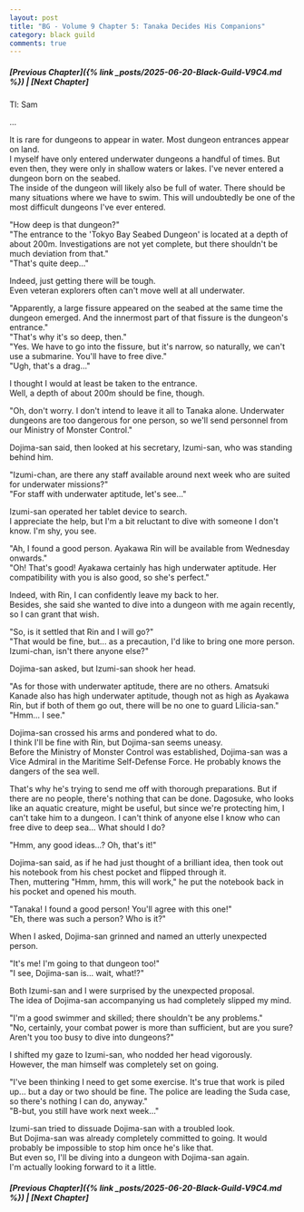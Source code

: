 ```yaml
---
layout: post
title: "BG - Volume 9 Chapter 5: Tanaka Decides His Companions"
category: black guild
comments: true
---
```


##### [Previous Chapter]({% link _posts/2025-06-20-Black-Guild-V9C4.md %})  \| [Next Chapter]




Tl: Sam


…


It is rare for dungeons to appear in water. Most dungeon entrances appear on land.        
I myself have only entered underwater dungeons a handful of times. But even then, they were only in shallow waters or lakes. I've never entered a dungeon born on the seabed.       
The inside of the dungeon will likely also be full of water. There should be many situations where we have to swim. This will undoubtedly be one of the most difficult dungeons I've ever entered. 

"How deep is that dungeon?"      
"The entrance to the 'Tokyo Bay Seabed Dungeon' is located at a depth of about 200m. Investigations are not yet complete, but there shouldn't be much deviation from that."      
"That's quite deep..."   
<!--more-->

Indeed, just getting there will be tough.      
Even veteran explorers often can't move well at all underwater.

"Apparently, a large fissure appeared on the seabed at the same time the dungeon emerged. And the innermost part of that fissure is the dungeon's entrance."         
"That's why it's so deep, then."        
"Yes. We have to go into the fissure, but it's narrow, so naturally, we can't use a submarine. You'll have to free dive."        
"Ugh, that's a drag..."

I thought I would at least be taken to the entrance.        
Well, a depth of about 200m should be fine, though.

"Oh, don't worry. I don't intend to leave it all to Tanaka alone. Underwater dungeons are too dangerous for one person, so we'll send personnel from our Ministry of Monster Control." 

Dojima-san said, then looked at his secretary, Izumi-san, who was standing behind him.

"Izumi-chan, are there any staff available around next week who are suited for underwater missions?"       
"For staff with underwater aptitude, let's see..."      

Izumi-san operated her tablet device to search.       
I appreciate the help, but I'm a bit reluctant to dive with someone I don't know. I'm shy, you see.

"Ah, I found a good person. Ayakawa Rin will be available from Wednesday onwards."        
"Oh! That's good! Ayakawa certainly has high underwater aptitude. Her compatibility with you is also good, so she's perfect."     

Indeed, with Rin, I can confidently leave my back to her.       
Besides, she said she wanted to dive into a dungeon with me again recently, so I can grant that wish.

"So, is it settled that Rin and I will go?"         
"That would be fine, but... as a precaution, I'd like to bring one more person. Izumi-chan, isn't there anyone else?"

Dojima-san asked, but Izumi-san shook her head.

"As for those with underwater aptitude, there are no others. Amatsuki Kanade also has high underwater aptitude, though not as high as Ayakawa Rin, but if both of them go out, there will be no one to guard Lilicia-san."          
"Hmm... I see."

Dojima-san crossed his arms and pondered what to do.       
I think I'll be fine with Rin, but Dojima-san seems uneasy.       
Before the Ministry of Monster Control was established, Dojima-san was a Vice Admiral in the Maritime Self-Defense Force. He probably knows the dangers of the sea well.       
<div data-nat="424166"></div>
That's why he's trying to send me off with thorough preparations.     
But if there are no people, there's nothing that can be done. Dagosuke, who looks like an aquatic creature, might be useful, but since we're protecting him, I can't take him to a dungeon.         
I can't think of anyone else I know who can free dive to deep sea... What should I do?

"Hmm, any good ideas...? Oh, that's it!"

Dojima-san said, as if he had just thought of a brilliant idea, then took out his notebook from his chest pocket and flipped through it.      
Then, muttering "Hmm, hmm, this will work," he put the notebook back in his pocket and opened his mouth.

"Tanaka! I found a good person! You'll agree with this one!"        
"Eh, there was such a person? Who is it?"

When I asked, Dojima-san grinned and named an utterly unexpected person.

"It's me! I'm going to that dungeon too!"       
"I see, Dojima-san is... wait, what!?"

Both Izumi-san and I were surprised by the unexpected proposal.         
The idea of Dojima-san accompanying us had completely slipped my mind.

"I'm a good swimmer and skilled; there shouldn't be any problems."       
"No, certainly, your combat power is more than sufficient, but are you sure? Aren't you too busy to dive into dungeons?"

I shifted my gaze to Izumi-san, who nodded her head vigorously.        
However, the man himself was completely set on going.

"I've been thinking I need to get some exercise. It's true that work is piled up... but a day or two should be fine. The police are leading the Suda case, so there's nothing I can do, anyway."        
"B-but, you still have work next week..."

Izumi-san tried to dissuade Dojima-san with a troubled look.      
But Dojima-san was already completely committed to going. It would probably be impossible to stop him once he's like that.      
But even so, I'll be diving into a dungeon with Dojima-san again.       
I'm actually looking forward to it a little.





##### [Previous Chapter]({% link _posts/2025-06-20-Black-Guild-V9C4.md %}) \| [Next Chapter]